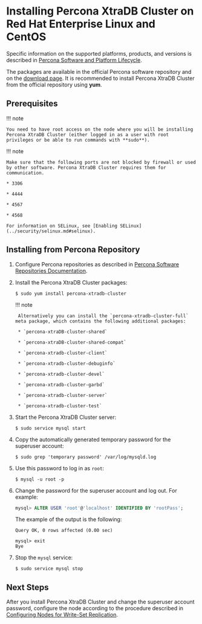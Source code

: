 # Installing Percona XtraDB Cluster on Red Hat Enterprise Linux and CentOS

Specific information on the supported platforms, products, and versions
is described in [Percona Software and Platform Lifecycle](https://www.percona.com/services/policies/percona-software-platform-lifecycle#mysql).

The packages are available in the official Percona software repository
and on the [download page](http://www.percona.com/downloads/Percona-XtraDB-Cluster-80/LATEST/).
It is recommended to install Percona XtraDB Cluster from the official repository
using **yum**.

## Prerequisites

!!! note

    You need to have root access on the node where you will be installing Percona XtraDB Cluster (either logged in as a user with root privileges or be able to run commands with **sudo**).

!!! note

    Make sure that the following ports are not blocked by firewall or used by other software. Percona XtraDB Cluster requires them for communication.

    * 3306

    * 4444

    * 4567

    * 4568

    For information on SELinux, see [Enabling SELinux](../security/selinux.md#selinux).

## Installing from Percona Repository

1. Configure Percona repositories as described in [Percona Software Repositories Documentation](https://www.percona.com/doc/percona-repo-config/index.html).

2. Install the Percona XtraDB Cluster packages:

    ```shell
    $ sudo yum install percona-xtradb-cluster
    ```

    !!! note

        Alternatively you can install the `percona-xtradb-cluster-full` meta package, which contains the following additional packages:

        * `percona-xtraDB-cluster-shared`

        * `percona-xtraDB-cluster-shared-compat`

        * `percona-xtradb-cluster-client`

        * `percona-xtradb-cluster-debuginfo`

        * `percona-xtradb-cluster-devel`

        * `percona-xtradb-cluster-garbd`

        * `percona-xtradb-cluster-server`

        * `percona-xtradb-cluster-test`

3. Start the Percona XtraDB Cluster server:

    ```shell
    $ sudo service mysql start
    ```

4. Copy the automatically generated temporary password for the superuser account:

    ```shell
    $ sudo grep 'temporary password' /var/log/mysqld.log
    ```

5. Use this password to log in as `root`:

    ```shell
    $ mysql -u root -p
    ```

6. Change the password for the superuser account and log out. For example:

    ```sql
    mysql> ALTER USER 'root'@'localhost' IDENTIFIED BY 'rootPass';
    ```

    The example of the output is the following:

    ```text
    Query OK, 0 rows affected (0.00 sec)

    mysql> exit
    Bye
    ```

7. Stop the `mysql` service:

    ```shell
    $ sudo service mysql stop
    ```

## Next Steps

After you install Percona XtraDB Cluster and change the superuser account password,
configure the node according to the procedure described in [Configuring Nodes for Write-Set Replication](../configure.md#configure).
